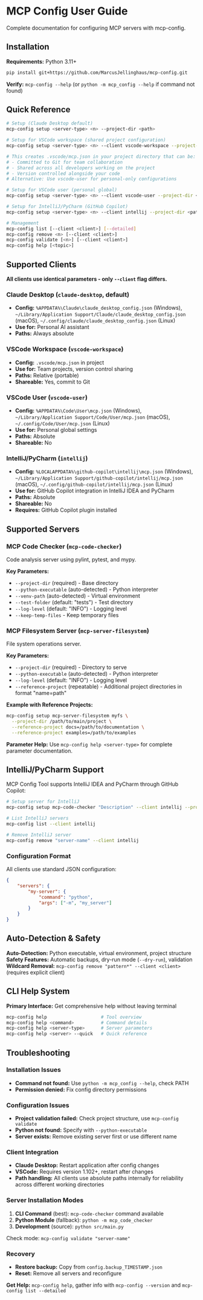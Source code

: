 # MCP Config User Guide

Complete documentation for configuring MCP servers with mcp-config.

## Installation

**Requirements:** Python 3.11+

```bash
pip install git+https://github.com/MarcusJellinghaus/mcp-config.git
```

**Verify:** `mcp-config --help` (or `python -m mcp_config --help` if command not found)

## Quick Reference

```bash
# Setup (Claude Desktop default)
mcp-config setup <server-type> <n> --project-dir <path>

# Setup for VSCode workspace (shared project configuration)  
mcp-config setup <server-type> <n> --client vscode-workspace --project-dir <path>

# This creates .vscode/mcp.json in your project directory that can be:
# - Committed to Git for team collaboration
# - Shared across all developers working on the project
# - Version controlled alongside your code
# Alternative: Use vscode-user for personal-only configurations

# Setup for VSCode user (personal global)
mcp-config setup <server-type> <n> --client vscode-user --project-dir <path>

# Setup for IntelliJ/PyCharm (GitHub Copilot)
mcp-config setup <server-type> <n> --client intellij --project-dir <path>

# Management
mcp-config list [--client <client>] [--detailed]
mcp-config remove <n> [--client <client>]
mcp-config validate [<n>] [--client <client>]
mcp-config help [<topic>]
```

## Supported Clients

**All clients use identical parameters - only `--client` flag differs.**

### Claude Desktop (`claude-desktop`, default)
- **Config:** `%APPDATA%\Claude\claude_desktop_config.json` (Windows), `~/Library/Application Support/Claude/claude_desktop_config.json` (macOS), `~/.config/claude/claude_desktop_config.json` (Linux)
- **Use for:** Personal AI assistant
- **Paths:** Always absolute

### VSCode Workspace (`vscode-workspace`)  
- **Config:** `.vscode/mcp.json` in project
- **Use for:** Team projects, version control sharing
- **Paths:** Relative (portable)
- **Shareable:** Yes, commit to Git

### VSCode User (`vscode-user`)
- **Config:** `%APPDATA%\Code\User\mcp.json` (Windows), `~/Library/Application Support/Code/User/mcp.json` (macOS), `~/.config/Code/User/mcp.json` (Linux)
- **Use for:** Personal global settings
- **Paths:** Absolute
- **Shareable:** No

### IntelliJ/PyCharm (`intellij`)
- **Config:** `%LOCALAPPDATA%\github-copilot\intellij\mcp.json` (Windows), `~/Library/Application Support/github-copilot/intellij/mcp.json` (macOS), `~/.config/github-copilot/intellij/mcp.json` (Linux)
- **Use for:** GitHub Copilot integration in IntelliJ IDEA and PyCharm
- **Paths:** Absolute
- **Shareable:** No
- **Requires:** GitHub Copilot plugin installed

## Supported Servers

### MCP Code Checker (`mcp-code-checker`)
Code analysis server using pylint, pytest, and mypy.

**Key Parameters:**
- `--project-dir` (required) - Base directory
- `--python-executable` (auto-detected) - Python interpreter
- `--venv-path` (auto-detected) - Virtual environment
- `--test-folder` (default: "tests") - Test directory
- `--log-level` (default: "INFO") - Logging level
- `--keep-temp-files` - Keep temporary files

### MCP Filesystem Server (`mcp-server-filesystem`)  
File system operations server.

**Key Parameters:**
- `--project-dir` (required) - Directory to serve
- `--python-executable` (auto-detected) - Python interpreter
- `--log-level` (default: "INFO") - Logging level
- `--reference-project` (repeatable) - Additional project directories in format "name=path"

**Example with Reference Projects:**
```bash
mcp-config setup mcp-server-filesystem myfs \
  --project-dir /path/to/main/project \
  --reference-project docs=/path/to/documentation \
  --reference-project examples=/path/to/examples
```

**Parameter Help:** Use `mcp-config help <server-type>` for complete parameter documentation.

## IntelliJ/PyCharm Support

MCP Config Tool supports IntelliJ IDEA and PyCharm through GitHub Copilot:

```bash
# Setup server for IntelliJ
mcp-config setup mcp-code-checker "Description" --client intellij --project-dir .

# List IntelliJ servers  
mcp-config list --client intellij

# Remove IntelliJ server
mcp-config remove "server-name" --client intellij
```

### Configuration Format

All clients use standard JSON configuration:

```json
{
    "servers": {
        "my-server": {
            "command": "python",
            "args": ["-m", "my_server"]
        }
    }
}
```

## Auto-Detection & Safety

**Auto-Detection:** Python executable, virtual environment, project structure
**Safety Features:** Automatic backups, dry-run mode (`--dry-run`), validation
**Wildcard Removal:** `mcp-config remove "pattern*" --client <client>` (requires explicit client)

## CLI Help System

**Primary Interface:** Get comprehensive help without leaving terminal

```bash
mcp-config help                    # Tool overview
mcp-config help <command>          # Command details
mcp-config help <server-type>      # Server parameters
mcp-config help <server> --quick   # Quick reference
```

## Troubleshooting

### Installation Issues
- **Command not found:** Use `python -m mcp_config --help`, check PATH
- **Permission denied:** Fix config directory permissions

### Configuration Issues  
- **Project validation failed:** Check project structure, use `mcp-config validate`
- **Python not found:** Specify with `--python-executable`
- **Server exists:** Remove existing server first or use different name

### Client Integration
- **Claude Desktop:** Restart application after config changes
- **VSCode:** Requires version 1.102+, restart after changes
- **Path handling:** All clients use absolute paths internally for reliability across different working directories


### Server Installation Modes
1. **CLI Command** (best): `mcp-code-checker` command available
2. **Python Module** (fallback): `python -m mcp_code_checker`  
3. **Development** (source): `python src/main.py`

Check mode: `mcp-config validate "server-name"`

### Recovery
- **Restore backup:** Copy from `config.backup_TIMESTAMP.json`
- **Reset:** Remove all servers and reconfigure

**Get Help:** `mcp-config help`, gather info with `mcp-config --version` and `mcp-config list --detailed`
